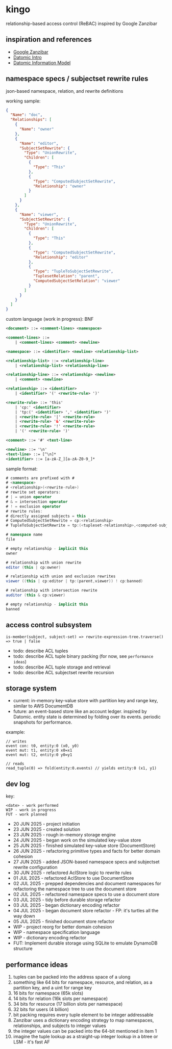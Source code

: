 # kingo
relationship-based access control (ReBAC) inspired by Google Zanzibar

## inspiration and references
- [Google Zanzibar](https://research.google/pubs/zanzibar-googles-consistent-global-authorization-system/)
- [Datomic Intro](https://www.youtube.com/watch?v=Cym4TZwTCNU)
- [Datomic Information Model](https://www.infoq.com/articles/Datomic-Information-Model/)

## namespace specs / subjectset rewrite rules
json-based namespace, relation, and rewrite definitions

working sample:
```json
{
  "Name": "doc",
  "Relationships": [
    {
      "Name": "owner"
    },
    {
      "Name": "editor",
      "SubjectSetRewrite": {
        "Type": "UnionRewrite",
        "Children": [
          {
            "Type": "This"
          },
          {
            "Type": "ComputedSubjectSetRewrite",
            "Relationship": "owner"
          }
        ]
      }
    },
    {
      "Name": "viewer",
      "SubjectSetRewrite": {
        "Type": "UnionRewrite",
        "Children": [
          {
            "Type": "This"
          },
          {
            "Type": "ComputedSubjectSetRewrite",
            "Relationship": "editor"
          },
          {
            "Type": "TupleToSubjectSetRewrite",
            "TuplesetRelation": "parent",
            "ComputedSubjectSetRelation": "viewer"
          }
        ]
      }
    }
  ]
}
```

custom language (work in progress):
BNF
```xml
<document> ::= <comment-lines> <namespace>

<comment-lines> ::= 
    | <comment-lines> <comment> <newline>

<namespace> ::= <identifier> <newline> <relationship-list>

<relationship-list> ::= <relationship-line>
    | <relationship-list> <relationship-line>

<relationship-line> ::= <relationship> <newline>
    | <comment> <newline>

<relationship> ::= <identifier>
    | <identifier> '(' <rewrite-rule> ')'

<rewrite-rule> ::= 'this'
    | 'cp:' <identifier>
    | 'tp:(' <identifier> ',' <identifier> ')'
    | <rewrite-rule> '|' <rewrite-rule>
    | <rewrite-rule> '&' <rewrite-rule>
    | <rewrite-rule> '!' <rewrite-rule>
    | '(' <rewrite-rule> ')'

<comment> ::= '#' <text-line>

<newline> ::= '\n'
<text-line> ::= [^\n]*
<identifier> ::= [a-zA-Z_][a-zA-Z0-9_]*
```

sample format:
```csharp
# comments are prefixed with #
# <namespace>
# <relationship>(<rewrite-rule>)
# rewrite set operators:
# | = union operator
# & = intersection operator
# ! = exclusion operator
# rewrite rules:
# directly assigned subjects = this
# ComputedSubjectSetRewrite = cp:<relationship>
# TupleToSubjectSetRewrite = tp:(<tupleset-relationship>,<computed-subjectset-relationship>)

# namespace name
file

# empty relationship - implicit this
owner 

# relationship with union rewrite
editor (this | cp:owner) 

# relationship with union and exclusion rewrites
viewer ((this | cp:editor | tp:(parent,viewer)) ! cp:banned) 

# relationship with intersection rewrite
auditor (this & cp:viewer) 

# empty relationship - implicit this
banned 
```

## access control subsystem
`is-member(subject, subject-set) => rewrite-expression-tree.traverse() => true | false`
- todo: describe ACL tuples 
- todo: describe ACL tuple binary packing (for now, see `performance ideas`)
- todo: describe ACL tuple storage and retrieval
- todo: describe ACL subjectset rewrite recursion 

## storage system
- current: in-memory key-value store with partition key and range key, similar to AWS DocumentDB
- future: an event-based store like an account ledger. inspired by Datomic. entity state is determined by folding over its events. periodic snapshots for performance.

example: 
```
// writes
event con: t0, entity:0 (x0, y0)
event mut: t1, entity:0 x0=x1
event mut: t2, entity:0 y0=y1

// reads
read_tuple(0) => fold(entity:0.events) // yields entity:0 (x1, y1)
 ```

## dev log

key:
```
<date> - work performed
WIP - work in progress
FUT - work planned
```

- 20 JUN 2025 - project initiation
- 23 JUN 2025 - created solution
- 23 JUN 2025 - rough in-memory storage engine
- 24 JUN 2025 - began work on the simulated key-value store
- 25 JUN 2025 - finished simulated key-value store (DocumentStore)
- 26 JUN 2025 - refactoring primitive types and facts for better domain cohesion
- 27 JUN 2025 - added JSON-based namespace specs and subjectset rewrite configuration 
- 30 JUN 2025 - refactored AclStore logic to rewrite rules
- 01 JUL 2025 - refactored AclStore to use DocumentStore
- 02 JUL 2025 - prepped dependencies and document namespaces for refactoring the namespace tree to use the document store
- 02 JUL 2025 - refactored namespace specs to use a document store
- 03 JUL 2025 - tidy before durable storage refactor
- 03 JUL 2025 - began dictionary encoding refactor
- 04 JUL 2025 - began document store refactor - FP: it's turtles all the way down
- 05 JUL 2025 - finished document store refactor
- WIP - project reorg for better domain cohesion
- WIP - namespace specification language
- WIP - dictionary encoding refactor
- FUT: Implement durable storage using SQLite to emulate DynamoDB structure

## performance ideas
1. tuples can be packed into the address space of a ulong 
1. something like 64 bits for namespace, resource, and relation, as a partition key, and a uint for range key
1. 16 bits for namespace (65k slots)
1. 14 bits for relation (16k slots per namespace)
1. 34 bits for resource (17 billion slots per namespace)
1. 32 bits for users (4 billion)
1. bit packing requires every tuple element to be integer addressable
1. Zanzibar uses a dictionary encoding strategy to map namespaces, relationships, and subjects to integer values
1. the integer values can be packed into the 64-bit mentioned in item 1
1. imagine the tuple lookup as a straight-up integer lookup in a btree or LSM - it's fast AF
